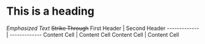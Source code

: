# This is a heading
_Emphasized Text_
~~Strike Through~~
First Header  | Second Header
------------- | -------------
Content Cell  | Content Cell
Content Cell  | Content Cell
